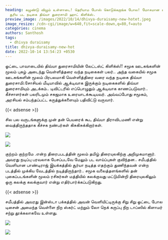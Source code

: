 ```yaml
---
heading: கழுண்டு விழும் உள்ளாடை! தெரியாம போஸ் கொடுக்கறாங்க போல! மோசமான உடையில்
  சூரிய பட நடிகை திவ்யா துரைசாமி ஹாட் கிளிக்ஸ்.
preview_image: /images/2022/10/14/dhivya-duraisamy-new-hotet.jpeg
image_resize: /cdn-cgi/image/w=640,fit=scale-down,q=80,f=auto
categories: cinema
authors: Santhosh
tags:
  - dhivya duraisamy
title: dhivya-duraisamy-new-hot
date: 2022-10-14 13:54:23 +0530
---
```

ஓட்டை பாவாடையில் திவ்யா துரைசாமியின் லேட்டஸ்ட் கிளிக்ஸ்!!
சமூக ஊடகங்களின் மூலம் புகழ் அடைந்து வெள்ளித்தரை வந்த நடிகைகள் பலர்.. அந்த வகையில் சமூக ஊடகங்களின் மூலம் பிரபலமாகி வெள்ளித்திரை வரை வந்த நடிகை திவ்யா துரைசாமி.சோசியல் மீடியாவில் ஆக்டிவாக இருக்கும் நடிகைகளில் திவ்யா துரைசாமியும் அடக்கம்.. டிவிட்டரில் எப்பொழுதும் ஆக்டிவாக காணப்படுவார்.. கீச்சாளர்கள் பலரிடமும் சகஜமாக உரையாடக்கூடியவர். அவ்வப்போது சமூகம், அரசியல் சம்பந்தப்பட்ட கருத்துக்களையும் பதிவிட்டு வருவார்.  

{{< adsense >}}

சில பல வருடங்களுக்கு முன் தன் பெயரைக் கூட திவ்யா திராவிடமணி என்று வைத்திருந்ததாக கீச்சக நண்பர்கள் கிசுகிசுக்கிறார்கள்.


![](/images/2022/10/14/dhivya-duraisamy-new-hot.jpeg)



![](/images/2022/10/14/dhivya-duraisamy-new-hot2.jpeg)

குற்றம் குற்றமே .என்ற திரைபபடத்தின் மூலம் தமிழ் திரையுலகிற்கு அறிமுகமானார். அவரது நடிப்பு பரவலாக பேசப்படவே மேலும் பட வாய்ப்புகள் குவிந்தன.. சமீபத்தில் வெளியான பாண்டிராஜ் இயக்கத்தில் சூர்யா நடித்த எதற்கும் துணிந்தவன் என்ற படத்தில் முக்கிய வேடத்தில் நடித்திருந்தார்..  சமூக வலைத்தளங்களில் தன் புகைப்படங்களின் மூலம் ரசிகர்கள் மத்தியில் கலக்குவது மட்டுமின்றி திரையுலகிலும் ஒரு கலக்கு கலக்குவார் என்று எதிர்பார்க்கப்படுகிறது.

{{< adsense >}}


சமீபத்தில் அவரது இன்ஸ்டா பக்கத்தில் அவன் வெளியிட்டிருக்கு சிறு சிறு ஓட்டை போல டிசைன் அமைந்த வெள்ளை நிற ஸ்கர்ட் மற்றும் லோ நெக் கருப்பு நிற டாப்ஸில் கிளாமர் சற்று தூக்கலாகவே உள்ளது.

![](/images/2022/10/14/dhivya-duraisamy-new-hot4.jpeg)

![](/images/2022/10/14/dhivya-duraisamy-new-hot6.jpeg)